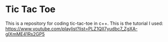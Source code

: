 # Tic Tac Toe

This is a repository for coding tic-tac-toe in c++.
This is the tutorial I used: https://www.youtube.com/playlist?list=PLZ1QII7yudbc7_ZgXA-gIXmME41Rs2GP5